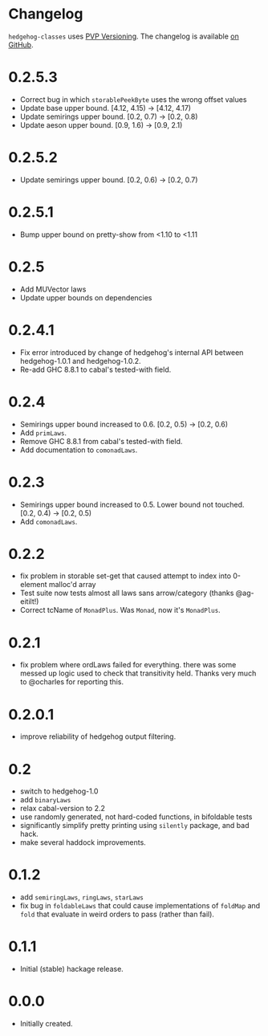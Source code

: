 # Changelog

`hedgehog-classes` uses [PVP Versioning][1].
The changelog is available [on GitHub][2].

0.2.5.3
=======
* Correct bug in which `storablePeekByte` uses the wrong offset values
* Update base upper bound. [4.12, 4.15) -> [4.12, 4.17)
* Update semirings upper bound. [0.2, 0.7) -> [0.2, 0.8)
* Update aeson upper bound. [0.9, 1.6) -> [0.9, 2.1)

0.2.5.2
=======
* Update semirings upper bound. [0.2, 0.6) -> [0.2, 0.7)

0.2.5.1
=======
* Bump upper bound on pretty-show from <1.10 to <1.11

0.2.5
=====
* Add MUVector laws
* Update upper bounds on dependencies

0.2.4.1
=======
* Fix error introduced by change of hedgehog's
  internal API between hedgehog-1.0.1 and
  hedgehog-1.0.2.
* Re-add GHC 8.8.1 to cabal's tested-with field.

0.2.4
=====
* Semirings upper bound increased to 0.6. [0.2, 0.5) -> [0.2, 0.6)
* Add `primLaws`.
* Remove GHC 8.8.1 from cabal's tested-with field.
* Add documentation to `comonadLaws`.

0.2.3
=====
* Semirings upper bound increased to 0.5. Lower bound not touched.
  [0.2, 0.4) -> [0.2, 0.5)
* Add `comonadLaws`.

0.2.2
=====
* fix problem in storable set-get that caused attempt to index into
  0-element malloc'd array
* Test suite now tests almost all laws sans arrow/category (thanks @ag-eitilt!)
* Correct tcName of `MonadPlus`. Was `Monad`, now it's `MonadPlus`.

0.2.1
=====
* fix problem where ordLaws failed for everything. there was
  some messed up logic used to check that transitivity held.
  Thanks very much to @ocharles for reporting this.

0.2.0.1
=======
* improve reliability of hedgehog output filtering.

0.2
===
* switch to hedgehog-1.0
* add `binaryLaws`
* relax cabal-version to 2.2
* use randomly generated, not hard-coded functions, in bifoldable tests
* significantly simplify pretty printing using `silently` package, and
  bad hack.
* make several haddock improvements.

0.1.2
=====

* add `semiringLaws`, `ringLaws`, `starLaws`
* fix bug in `foldableLaws` that could cause implementations of
  `foldMap` and `fold` that evaluate in weird orders to pass (rather than fail).

0.1.1
=====

* Initial (stable) hackage release.

0.0.0
=====

* Initially created.

[1]: https://pvp.haskell.org
[2]: https://github.com/chessai/hedgehog-classes/releases
